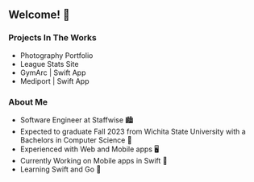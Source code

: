 
## Welcome! 🙌

### Projects In The Works

- Photography Portfolio
- League Stats Site
- GymArc | Swift App
- Mediport | Swift App

### About Me

- Software Engineer at Staffwise 🏙
- Expected to graduate Fall 2023 from Wichita State University with a Bachelors in Computer Science 📜
- Experienced with Web and Mobile apps 🖥
- Currently Working on Mobile apps in Swift 📱
- Learning Swift and Go 🧠
